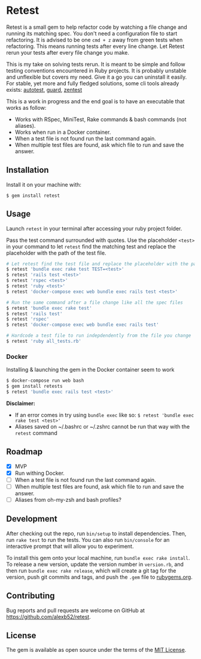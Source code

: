 # Retest

Retest is a small gem to help refactor code by watching a file change and running its matching spec. You don't need a configuration file to start refactoring. It is advised to be one `cmd + z` away from green tests when refactoring. This means running tests after every line change. Let Retest rerun your tests after every file change you make.

This is my take on solving tests rerun. It is meant to be simple and follow testing conventions encountered in Ruby projects. It is probably unstable and unflexible but covers my need. Give it a go you can uninstall it easily. For stable, yet more and fully fledged solutions, some cli tools already exists: [autotest](https://github.com/grosser/autotest), [guard](https://github.com/guard/guard), [zentest](https://github.com/seattlerb/zentest)

This is a work in progress and the end goal is to have an executable that works as follow:

* Works with RSpec, MiniTest, Rake commands & bash commands (not aliases).
* Works when run in a Docker container.
* When a test file is not found run the last command again.
* When multiple test files are found, ask  which file to run and save the answer.

## Installation

Install it on your machine with:

    $ gem install retest

## Usage

Launch `retest` in your terminal after accessing your ruby project folder.

Pass the test command surrounded with quotes. Use the placeholder `<test>` in your command to let `retest` find the matching test and replace the placeholder with the path of the test file.

```bash
# Let retest find the test file and replace the placeholder with the path of the test file
$ retest 'bundle exec rake test TEST=<test>'
$ retest 'rails test <test>'
$ retest 'rspec <test>'
$ retest 'ruby <test>'
$ retest 'docker-compose exec web bundle exec rails test <test>'

# Run the same command after a file change like all the spec files
$ retest 'bundle exec rake test'
$ retest 'rails test'
$ retest 'rspec'
$ retest 'docker-compose exec web bundle exec rails test'

# Hardcode a test file to run indepdendently from the file you change
$ retest 'ruby all_tests.rb'
```

### Docker

Installing & launching the gem in the Docker container seem to work
```bash
$ docker-compose run web bash 
$ gem install retests
$ retest 'bundle exec rails test <test>'
```

**Disclaimer:**
* If an error comes in try using `bundle exec` like so: `$ retest 'bundle exec rake test <test>'`
* Aliases saved on ~/.bashrc or ~/.zshrc cannot be run that way with the `retest` command

## Roadmap

- [x] MVP
- [x] Run withing Docker.
- [ ] When a test file is not found run the last command again.
- [ ] When multiple test files are found, ask  which file to run and save the answer.
- [ ] Aliases from oh-my-zsh and bash profiles?

## Development

After checking out the repo, run `bin/setup` to install dependencies. Then, run `rake test` to run the tests. You can also run `bin/console` for an interactive prompt that will allow you to experiment.

To install this gem onto your local machine, run `bundle exec rake install`. To release a new version, update the version number in `version.rb`, and then run `bundle exec rake release`, which will create a git tag for the version, push git commits and tags, and push the `.gem` file to [rubygems.org](https://rubygems.org).

## Contributing

Bug reports and pull requests are welcome on GitHub at https://github.com/alexb52/retest.


## License

The gem is available as open source under the terms of the [MIT License](https://opensource.org/licenses/MIT).
